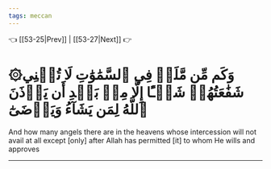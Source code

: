 ```yaml
---
tags: meccan
---
```


👈 [[53-25|Prev]] | [[53-27|Next]] 👉

# ۞وَكَم مِّن مَّلَكٖ فِي ٱلسَّمَٰوَٰتِ لَا تُغۡنِي شَفَٰعَتُهُمۡ شَيۡـًٔا إِلَّا مِنۢ بَعۡدِ أَن يَأۡذَنَ ٱللَّهُ لِمَن يَشَآءُ وَيَرۡضَىٰٓ

And how many angels there are in the heavens whose intercession will not avail at all except [only] after Allah has permitted [it] to whom He wills and approves

---

